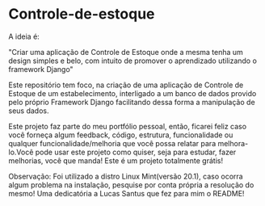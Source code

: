 # Controle-de-estoque

A ideia é:

"Criar uma aplicação de Controle de Estoque onde a mesma tenha um design simples e belo, com intuito de promover o aprendizado utilizando o framework Django"

Este repositório tem foco, na criação de uma aplicação de Controle de Estoque de um estabelecimento, interligado a um banco de dados provido pelo próprio 
Framework Django facilitando dessa forma a manipulação de seus dados.


Este projeto faz parte do meu portfólio pessoal, então, ficarei feliz caso você forneça algum feedback, código, estrutura, funcionalidade ou qualquer 
funcionalidade/melhoria que você possa relatar para melhora-lo.Você pode usar este projeto como quiser, seja para estudar, fazer melhorias, você que manda!
Este é um projeto totalmente grátis!

Observação: Foi utilizado a distro Linux Mint(versão 20.1), caso ocorra algum problema na instalação, pesquise por conta própria a resolução do mesmo!
Uma dedicatória a Lucas Santus que fez para mim o README! 
      
